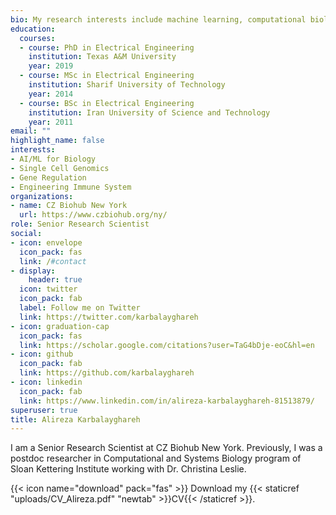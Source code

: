 ```yaml
---
bio: My research interests include machine learning, computational biology, and computational genomics.
education:
  courses:
  - course: PhD in Electrical Engineering
    institution: Texas A&M University
    year: 2019
  - course: MSc in Electrical Engineering
    institution: Sharif University of Technology
    year: 2014
  - course: BSc in Electrical Engineering
    institution: Iran University of Science and Technology
    year: 2011
email: ""
highlight_name: false
interests:
- AI/ML for Biology
- Single Cell Genomics
- Gene Regulation
- Engineering Immune System
organizations:
- name: CZ Biohub New York
  url: https://www.czbiohub.org/ny/
role: Senior Research Scientist
social:
- icon: envelope
  icon_pack: fas
  link: /#contact
- display:
    header: true
  icon: twitter
  icon_pack: fab
  label: Follow me on Twitter
  link: https://twitter.com/karbalayghareh
- icon: graduation-cap
  icon_pack: fas
  link: https://scholar.google.com/citations?user=TaG4bDje-eoC&hl=en
- icon: github
  icon_pack: fab
  link: https://github.com/karbalayghareh
- icon: linkedin
  icon_pack: fab
  link: https://www.linkedin.com/in/alireza-karbalayghareh-81513879/
superuser: true
title: Alireza Karbalayghareh
---
```


I am a Senior Research Scientist at CZ Biohub New York. Previously, I was a postdoc researcher in Computational and Systems Biology program of Sloan Kettering Institute working with Dr. Christina Leslie. 

{{< icon name="download" pack="fas" >}} Download my {{< staticref "uploads/CV_Alireza.pdf" "newtab" >}}CV{{< /staticref >}}.
